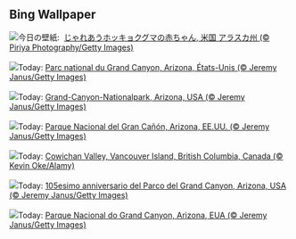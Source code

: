 ## Bing Wallpaper
![](https://www.bing.com/th?id=OHR.PolarBearCubs_JA-JP0012953029_UHD.jpg&w=1000)今日の壁紙: &nbsp;[じゃれあうホッキョクグマの赤ちゃん, 米国 アラスカ州 (© Piriya Photography/Getty Images)](https://www.bing.com/th?id=OHR.PolarBearCubs_JA-JP0012953029_UHD.jpg)
<br><br/>
![](https://www.bing.com/th?id=OHR.GrandCanyonWinter_FR-FR2711943454_UHD.jpg&w=1000)Today: [Parc national du Grand Canyon, Arizona, États-Unis (© Jeremy Janus/Getty Images)](https://www.bing.com/th?id=OHR.GrandCanyonWinter_FR-FR2711943454_UHD.jpg)
<br><br/>
![](https://www.bing.com/th?id=OHR.GrandCanyonWinter_DE-DE6805018652_UHD.jpg&w=1000)Today: [Grand-Canyon-Nationalpark, Arizona, USA (© Jeremy Janus/Getty Images)](https://www.bing.com/th?id=OHR.GrandCanyonWinter_DE-DE6805018652_UHD.jpg)
<br><br/>
![](https://www.bing.com/th?id=OHR.GrandCanyonWinter_ES-ES1684306340_UHD.jpg&w=1000)Today: [Parque Nacional del Gran Cañón, Arizona, EE.UU. (© Jeremy Janus/Getty Images)](https://www.bing.com/th?id=OHR.GrandCanyonWinter_ES-ES1684306340_UHD.jpg)
<br><br/>
![](https://www.bing.com/th?id=OHR.MtPrevostDuncan_EN-GB2658572541_UHD.jpg&w=1000)Today: [Cowichan Valley, Vancouver Island, British Columbia, Canada (© Kevin Oke/Alamy)](https://www.bing.com/th?id=OHR.MtPrevostDuncan_EN-GB2658572541_UHD.jpg)
<br><br/>
![](https://www.bing.com/th?id=OHR.GrandCanyonWinter_IT-IT9629342558_UHD.jpg&w=1000)Today: [105esimo anniversario del Parco del Grand Canyon, Arizona, USA (© Jeremy Janus/Getty Images)](https://www.bing.com/th?id=OHR.GrandCanyonWinter_IT-IT9629342558_UHD.jpg)
<br><br/>
![](https://www.bing.com/th?id=OHR.GrandCanyonWinter_PT-BR0593676326_UHD.jpg&w=1000)Today: [Parque Nacional do Grand Canyon, Arizona, EUA (© Jeremy Janus/Getty Images)](https://www.bing.com/th?id=OHR.GrandCanyonWinter_PT-BR0593676326_UHD.jpg)
<br><br/>
